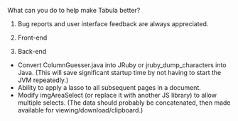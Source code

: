 What can you do to help make Tabula better?

1. Bug reports and user interface feedback are always appreciated.
2. Front-end
  
3. Back-end
  * Convert ColumnGuesser.java into JRuby or jruby_dump_characters into Java. (This will save significant startup time by not having to start the JVM repeatedly.)
  * Ability to apply a lasso to all subsequent pages in a document.
  * Modify imgAreaSelect (or replace it with another JS library) to allow multiple selects. (The data should probably be concatenated, then made available for viewing/download/clipboard.)
  